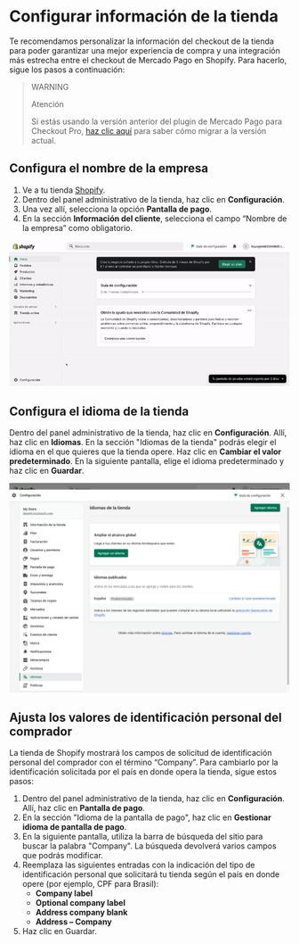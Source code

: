# Configurar información de la tienda

Te recomendamos personalizar la información del checkout de la tienda para poder garantizar una mejor experiencia de compra y una integración más estrecha entre el checkout de Mercado Pago en Shopify. Para hacerlo, sigue los pasos a continuación:

> WARNING
>
> Atención
>
> Si estás usando la versión anterior del plugin de Mercado Pago para Checkout Pro, [haz clic aquí](/developers/es/docs/shopify/how-tos/migration) para saber cómo migrar a la versión actual.

## Configura el nombre de la empresa

1. Ve a tu tienda [Shopify](https://accounts.shopify.com/store-login).
2. Dentro del panel administrativo de la tienda, haz clic en **Configuración**.
3. Una vez allí, selecciona la opción **Pantalla de pago**.
4. En la sección **Información del cliente**, selecciona el campo “Nombre de la empresa” como obligatorio.

![configurar empresa español](/images/shopify/configurar-empresa-ES.gif)

## Configura el idioma de la tienda

Dentro del panel administrativo de la tienda, haz clic en **Configuración**. Allí, haz clic en **Idiomas**.
En la sección "Idiomas de la tienda" podrás elegir el idioma en el que quieres que la tienda opere. Haz clic en **Cambiar el valor predeterminado**. 
En la siguiente pantalla, elige el idioma predeterminado y haz clic en **Guardar**.

![configurar idioma es](/images/shopify/cambiar-idioma-ES.png)

## Ajusta los valores de identificación personal del comprador

La tienda de Shopify mostrará los campos de solicitud de identificación personal del comprador con el término “Company”. Para cambiarlo por la identificación solicitada por el país en donde opera la tienda, sigue estos pasos:

1. Dentro del panel administrativo de la tienda, haz clic en **Configuración**. Allí, haz clic en **Pantalla de pago**.
2. En la sección "Idioma de la pantalla de pago", haz clic en **Gestionar idioma de pantalla de pago**. 
3. En la siguiente pantalla, utiliza la barra de búsqueda del sitio para buscar la palabra "Company". La búsqueda devolverá varios campos que podrás modificar.
5. Reemplaza las siguientes entradas con la indicación del tipo de identificación personal que solicitará tu tienda según el país en donde opere (por ejemplo, CPF para Brasil):
    * **Company label**
    * **Optional company label**
    * **Address company blank**
    * **Address – Company**
6. Haz clic en Guardar.